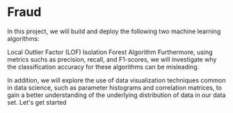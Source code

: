 # Fraud
In this project, we will build and deploy the following two machine learning algorithms:

Local Outlier Factor (LOF)
Isolation Forest Algorithm
Furthermore, using metrics suchs as precision, recall, and F1-scores, we will investigate why the classification accuracy for these algorithms can be misleading.

In addition, we will explore the use of data visualization techniques common in data science, such as parameter histograms and correlation matrices, to gain a better understanding of the underlying distribution of data in our data set. Let's get started
